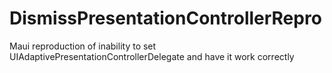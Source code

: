 # DismissPresentationControllerRepro
Maui reproduction of inability to set UIAdaptivePresentationControllerDelegate and have it work correctly

